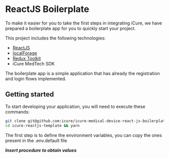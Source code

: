 # ReactJS Boilerplate

To make it easier for you to take the first steps in integrating iCure, we have prepared a boilerplate app for you to quickly start your project.

This project includes the following technologies:

* [ReactJS](https://react.dev/)
* [localForage](https://github.com/localForage/localForage)
* [Redux Toolkit](https://redux-toolkit.js.org/)
* iCure MedTech SDK

The boilerplate app is a simple application that has already the registration and login flows implemented.

## Getting started

To start developing your application, you will need to execute these commands:

```bash
git clone git@github.com:icure/icure-medical-device-react-js-boilerplate-app-template.git icure-reactjs-template
cd icure-reactjs-template && yarn
```

The first step is to define the environment variables, you can copy the ones present in the .env.default file

***Insert procedure to obtain values***
